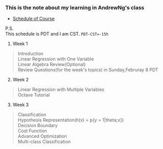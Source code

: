 ### This is the note about my learning in AndrewNg's class

* [Schedule of Course](https://class.coursera.org/ml-008/wiki/CourseSchedule)

P.S.<br>
This schedule is PDT and I am CST. `PDT-CST=-15h`

1. Week 1
 > Introduction<br>
 > Linear Regression with One Variable<br>
 > Linear Algebra Review(Optional)<br>
 > Review Questions(for the week's topics) in Sunday,Februray 8 PDT

2. Week 2
 > Linear Regression with Multiple Variables<br>
 > Octave Tutorial<br>

3. Week 3
 > Classification<br>
 > Hypothesis Representation(h(x) = p{y = 1|theta;x})<br>
 > Decision Boundary<br>
 > Cost Function<br>
 > Advanced Optimization<br>
 > Multi-class Classification<br>
